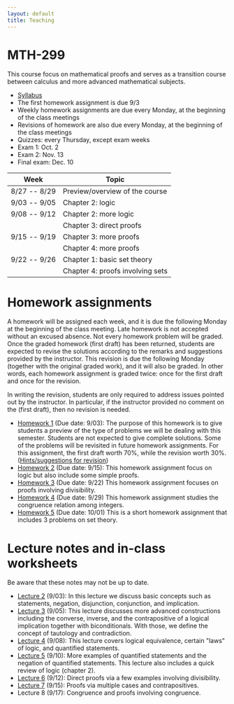 ```yaml
---
layout: default
title: Teaching
---
```


MTH-299
=======

This course focus on mathematical proofs and 
serves as a transition course between calculus and more advanced mathematical subjects.

* [Syllabus](299-syllabus.pdf)
* The first homework assignment is due 9/3
* Weekly homework assignments are due every Monday, at the beginning of the class meetings
* Revisions of homework are also due every Monday, at the beginning of the class meetings
* Quizzes: every Thursday, except exam weeks
* Exam 1: Oct. 2
* Exam 2: Nov. 13
* Final exam: Dec. 10

| Week         | Topic                            |
|--------------|----------------------------------|
| 8/27 -- 8/29 | Preview/overview of the course   |
| 9/03 -- 9/05 | Chapter 2: logic                 |
| 9/08 -- 9/12 | Chapter 2: more logic            |
|              | Chapter 3: direct proofs         |
| 9/15 -- 9/19 | Chapter 3: more proofs           |
|              | Chapter 4: more proofs           |
| 9/22 -- 9/26 | Chapter 1: basic set theory      |
|              | Chapter 4: proofs involving sets |


Homework assignments
====================

A homework will be assigned each week, 
and it is due the following Monday at the beginning of the class meeting.
Late homework is not accepted without an excused absence.
Not every homework problem will be graded.
Once the graded homework (first draft) has been returned,
students are expected to revise the solutions
according to the remarks and suggestions provided by the instructor.
This revision is due the following Monday (together with the original graded work),
and it will also be graded.
In other words, each homework assignment is graded twice: 
once for the first draft and once for the revision. 

In writing the revision, students are 
only required to address issues pointed out by the instructor.
In particular, if the instructor provided no comment on the (first draft),
then no revision is needed.

* [Homework 1](299-hw1.pdf) (Due date: 9/03): 
    The purpose of this homework is to give students a preview 
    of the type of problems we will be dealing with this semester.
    Students are not expected to give complete solutions.
    Some of the problems will be revisited in future homework assignments.
    For this assignment, the first draft worth 70%,
    while the revision worth 30%.
    ([Hints/suggestions for revision](299-hw1-hints.pdf))
* [Homework 2](299-hw2.pdf) (Due date: 9/15):
    This homework assignment focus on logic but also include some simple proofs.
* [Homework 3](299-hw3.pdf) (Due date: 9/22)
    This homework assignment focuses on proofs involving divisibility.
* [Homework 4](299-hw4.pdf) (Due date: 9/29)
    This homework assignment studies the congruence relation among integers.
* [Homework 5](299-hw5.pdf) (Due date: 10/01)
    This is a short homework assignment that includes 3 problems on set theory.

Lecture notes and in-class worksheets
=====================================

Be aware that these notes may not be up to date.

* [Lecture 2](299-lec2.pdf) (9/03):
    In this lecture we discuss basic concepts such as
    statements, negation, disjunction, conjunction, and implication.
* [Lecture 3](299-lec3.pdf) (9/05):
    This lecture discusses more advanced constructions
    including the converse, inverse, and the contrapositive of a logical implication
    together with biconditionals.
    With those, we define the concept of tautology and contradiction.
* [Lecture 4](299-lec4.pdf) (9/08):
    This lecture covers logical equivalence, certain "laws" of logic,
    and quantified statements.
* [Lecture 5](299-lec5.pdf) (9/10):
    More examples of quantified statements and the negation of quantified statements.
    This lecture also includes a quick review of logic (chapter 2).
* [Lecture 6](299-lec6.pdf) (9/12):
    Direct proofs via a few examples involving divisibility.
* [Lecture 7](299-lec7.pdf) (9/15):
    Proofs via multiple cases and contrapositives.
* Lecture 8 (9/17):
    Congruence and proofs involving congruence.



